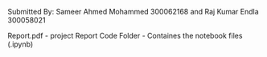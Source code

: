 Submitted By:
Sameer Ahmed Mohammed 300062168 and
Raj Kumar Endla 300058021


Report.pdf - project Report
Code Folder - Containes the  notebook files (.ipynb)
